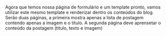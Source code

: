 Agora que temos nossa página de formulário e um template pronto, vamos utilizar este mesmo template e renderizar dentro os conteúdos do blog. Serão duas páginas, a primeira mostra apenas a lista de postagem contendo apenas a imagem e o titulo. A segunda página deve aprensetar o conteúdo da postagem (titulo, texto e imagem)
